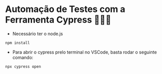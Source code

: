 # Automação de Testes com a Ferramenta Cypress 👩🏼‍💻 

- Necessário ter o node.js

```
npm install
``` 

- Para abrir o cypress prelo terminal no VSCode, basta rodar o seguinte comando:
```
npx cypress open
``` 
